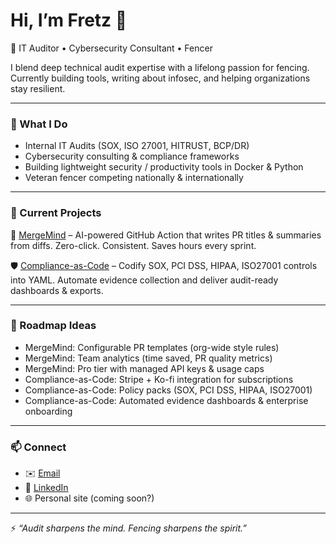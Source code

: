 # Hi, I’m Fretz 👋  

🚀 IT Auditor • Cybersecurity Consultant • Fencer  

I blend deep technical audit expertise with a lifelong passion for fencing. Currently building tools, writing about infosec, and helping organizations stay resilient.  

---

### 🔹 What I Do
- Internal IT Audits (SOX, ISO 27001, HITRUST, BCP/DR)  
- Cybersecurity consulting & compliance frameworks  
- Building lightweight security / productivity tools in Docker & Python  
- Veteran fencer competing nationally & internationally  

---

### 🔹 Current Projects
🤖 [MergeMind](https://github.com/gusinfosec/MergeMind) – AI-powered GitHub Action that writes PR titles & summaries from diffs. Zero-click. Consistent. Saves hours every sprint.  

🛡 [Compliance-as-Code](https://github.com/gusinfosec/compliance-as-code) – Codify SOX, PCI DSS, HIPAA, ISO27001 controls into YAML. Automate evidence collection and deliver audit-ready dashboards & exports.  

---

### 🔹 Roadmap Ideas
- MergeMind: Configurable PR templates (org-wide style rules)  
- MergeMind: Team analytics (time saved, PR quality metrics)  
- MergeMind: Pro tier with managed API keys & usage caps  
- Compliance-as-Code: Stripe + Ko-fi integration for subscriptions  
- Compliance-as-Code: Policy packs (SOX, PCI DSS, HIPAA, ISO27001)  
- Compliance-as-Code: Automated evidence dashboards & enterprise onboarding  

---

### 📫 Connect
- ✉️ [Email](mailto:220622548+gusinfosec@users.noreply.github.com)  
- 💼 [LinkedIn](https://linkedin.com/in/fretzolivares)  
- 🌐 Personal site (coming soon?)  

---

⚡ *“Audit sharpens the mind. Fencing sharpens the spirit.”*
